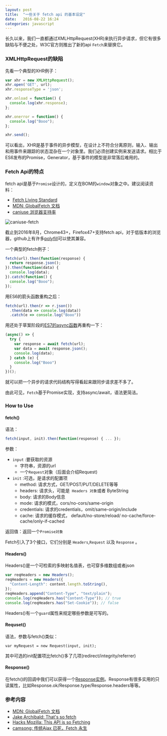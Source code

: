 ```yaml
---
layout: post
title:  "一些关于 fetch api 的基本设定"
date:   2016-08-22 16:24
categories: javascript
---
```


长久以来，我们一直都通过XMLHttpRequest(XHR)来执行异步请求，但它有很多缺陷与不便之处，W3C官方则推出了新的api `Fetch`来替换它。

### XMLHttpRequest的缺陷

先看一个典型的XHR例子：
```javascript
var xhr = new XMLHttpRequest();
xhr.open('GET', url);
xhr.responseType = 'json';

xhr.onload = function() {
  console.log(xhr.response);
};

xhr.onerror = function() {
  console.log("Booo");
};

xhr.send();
```
可以看出，XHR是基于事件的异步模型，在设计上不符合分离原则，输入、输出和用事件来跟踪的状态混杂在一个对象里。我们必须创建实例来发送请求。相比于ES6发布的Promise，Generator，基于事件的模型是非常落后难用的。

<!--more-->

### Fetch Api的特点

fetch api是基于`Promise`设计的，定义在BOM的`window`对象之中。建议阅读资料：

* [Fetch Living Standard](https://fetch.spec.whatwg.org/)
* [MDN: GlobalFetch 文档](https://developer.mozilla.org/zh-CN/docs/Web/API/GlobalFetch/fetch)
* [caniuse 浏览器支持率](http://caniuse.com/#search=fetch)

![caniuse-fetch](http://o7ts2uaks.bkt.clouddn.com/%E5%B1%8F%E5%B9%95%E5%BF%AB%E7%85%A7%202016-08-18%20%E4%B8%8B%E5%8D%8810.03.45.png)

截止到2016年8月，Chrome43+，Firefox47+支持fetch api，对于低版本的浏览器，github上有许多[polyfill](https://github.com/camsong/fetch-ie8)可以使其兼容。

一个典型的fetch例子：
```javascript
fetch(url).then(function(response) {
  return response.json();
}).then(function(data) {
  console.log(data);
}).catch(function() {
  console.log("Booo");
});
```

用ES6的箭头函数重构之后：
```javascript
fetch(url).then(r => r.json())
  .then(data => console.log(data))
  .catch(e => console.log("Booo"))
```

用还处于草案阶段的[ES7的async函数](http://es6.ruanyifeng.com/#docs/async#async函数)再重构一下：
```javascript
(async() => {
  try {
    var response = await fetch(url);
    var data = await response.json();
    console.log(data);
  } catch (e) {
    console.log("Booo")
  }
})();
```
就可以把一个异步的请求代码结构写得看起来跟同步请求差不多了。

由此可见，`Fetch`基于Promise实现，支持async/await，语法更简洁。

### How to Use

#### fetch()

语法：
```javascript
fetch(input, init).then(function(response) { ... });
```
参数：

* `input` :要获取的资源
  * 字符串，资源的url
  * 一个`Request`对象（后面会介绍Request)
* `init` :可选，是请求的配置项
  * method: 请求方式，GET/POST/PUT/DELETE等等
  * headers: 请求头，可能是` Headers 对象`或者 ByteString
  * body: 请求的Body信息
  * mode: 请求的模式，cors/no-cors/same-origin
  * credentials: 请求的credentials，omit/same-origin/include
  * cache: 请求的缓存模式， default/no-store/reload/ no-cache/force-cache/only-if-cached

返回值：返回一个`Promise对象`

Fetch引入了3个接口，它们分别是 `Headers`,`Request` 以及 `Response` 。

#### Headers()

Headers()是一个可检索的多映射名值表，也可穿多维数组或者json

```javascript
var reqHeaders = new Headers();
reqHeaders = new Headers({
  "Content-Length": content.length.toString(),
});
reqHeaders.append("Content-Type", "text/plain");
console.log(reqHeaders.has("Content-Type")); // true
console.log(reqHeaders.has("Set-Cookie")); // false
```
Headers()有一个`guard`属性来规定哪些参数是可写的。

#### Requset()

语法，参数与fetch()类似：


`var myRequest = new Request(input, init);`

其中可选的init配置项比fetch()多了几项(redirect/integrity/referrer)

#### Response()

在fetch()的回调中我们可以获得一个[Response实例](https://developer.mozilla.org/en-US/docs/Web/API/Response)。Response有很多实用的只读属性，比如Response.ok/Response.type/Response.headers等等。


### 参考内容
* [MDN: GlobalFetch 文档](https://developer.mozilla.org/zh-CN/docs/Web/API/GlobalFetch/fetch)
* [Jake Archibald: That's so fetch](https://jakearchibald.com/2015/thats-so-fetch/)
* [Hacks Mozilla: This API is so Fetching](https://hacks.mozilla.org/2015/03/this-api-is-so-fetching/)
* [camsong: 传统Ajax 已死，Fetch 永生](https://github.com/camsong/blog/issues/2)
